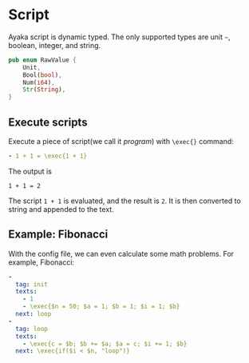 # Script
Ayaka script is dynamic typed.
The only supported types are unit `~`, boolean, integer, and string.
``` rust
pub enum RawValue {
    Unit,
    Bool(bool),
    Num(i64),
    Str(String),
}
```
## Execute scripts
Execute a piece of script(we call it *program*) with `\exec{}` command:
``` yaml
- 1 + 1 = \exec{1 + 1}
```
The output is
``` ignore
1 + 1 = 2
```
The script `1 + 1` is evaluated, and the result is `2`.
It is then converted to string and appended to the text.

## Example: Fibonacci
With the config file, we can even calculate some math problems. For example, Fibonacci:
``` yaml
-
  tag: init
  texts:
    - 1
    - \exec{$n = 50; $a = 1; $b = 1; $i = 1; $b}
  next: loop
-
  tag: loop
  texts:
    - \exec{c = $b; $b += $a; $a = c; $i += 1; $b}
  next: \exec{if($i < $n, "loop")}
```

